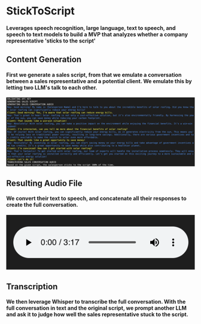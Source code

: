 # StickToScript
#### Leverages speech recognition, large language, text to speech, and speech to text models to build a MVP that analyzes whether a company representative 'sticks to the script'

## Content Generation
#### First we generate a sales script, from that we emulate a conversation between a sales representative and a potential client. We emulate this by letting two LLM's talk to each other.


<img src="imgs/terminal.png" width="1000">

## Resulting Audio File
#### We convert their text to speech, and concatenate all their responses to create the full conversation.


<img src="imgs/audioplayer.png" width="700">

## Transcription
#### We then leverage Whisper to transcribe the full conversation. With the full conversation in text and the original script, we prompt another LLM and ask it to judge how well the sales representative stuck to the script. 